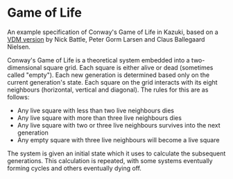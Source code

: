 # Game of Life

An example specification of Conway's Game of Life in Kazuki, based on
a [VDM version](https://github.com/overturetool/overturetool.github.io/blob/master/download/examples/VDMSL/ConwayGameLifeSL/index.md)
by Nick Battle, Peter Gorm Larsen and Claus Ballegaard Nielsen.

Conway's Game of Life is a theoretical system embedded into a two-dimensional square grid.
Each square is either alive or dead (sometimes called "empty").
Each new generation is determined based only on the current generation's state.
Each square on the grid interacts with its eight neighbours (horizontal, vertical and diagonal).
The rules for this are as follows:

- Any live square with less than two live neighbours dies
- Any live square with more than three live neighbours dies
- Any live square with two or three live neighbours survives into the next generation
- Any empty square with three live neighbours will become a live square

The system is given an initial state which it uses to calculate the subsequent generations.
This calculation is repeated, with some systems eventually forming cycles and others eventually dying off.